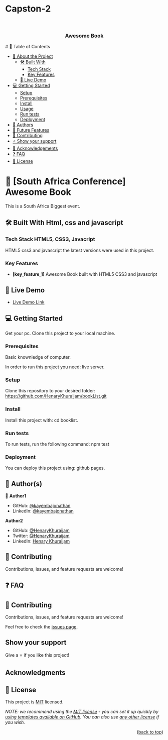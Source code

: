 # Capston-2
<a name="Awesome Book"></a>
<div align="center">
  <br/>
  <h3><b>Awesome Book</b></h3>
</div>
# 📗 Table of Contents

- [📖 About the Project](#about-project)
  - [🛠 Built With](#built-with)
    - [Tech Stack](#tech-stack)
    - [Key Features](#key-features)
  - [🚀 Live Demo](#live-demo)
- [💻 Getting Started](#getting-started)
  - [Setup](#setup)
  - [Prerequisites](#prerequisites)
  - [Install](#install)
  - [Usage](#usage)
  - [Run tests](#run-tests)
  - [Deployment](#triangular_flag_on_post-deployment)
- [👥 Authors](#authors)
- [🔭 Future Features](#future-features)
- [🤝 Contributing](#contributing)
- [⭐️ Show your support](#support)
- [🙏 Acknowledgements](#acknowledgements)
- [❓ FAQ](#faq)
- [📝 License](#license)

# 📖 [South Africa Conference] <a name="Awesome Book">Awesome Book</a>

This is a South Africa Biggest event. 

## 🛠 Built With <a name="built-with">Html, css and javascript</a>

### Tech Stack <a name="tech-stack">HTML5, CSS3, Javacript</a>

HTML5 css3 and javascript the latest versions were used in this project.


### Key Features <a name="key-features"></a>

- **[key_feature_1]** Awesome Book built with HTML5 CSS3 and javascript


## 🚀 Live Demo <a name="live-demo"></a>

- [Live Demo Link]()

<!-- GETTING STARTED -->

## 💻 Getting Started <a name="getting-started"></a>

 Get your pc.
 Clone this project to your local machine. 

### Prerequisites
Basic knownledge of computer.

In order to run this project you need:
live server.

### Setup

Clone this repository to your desired folder:
https://github.com/HenaryKhuraijam/bookList.git

### Install

Install this project with:
cd booklist.

### Run tests

To run tests, run the following command:
npm test

### Deployment

You can deploy this project using:
github pages.



## 👥 Author(s) <a name="authors"></a>


👤 **Author1**

- GitHub: [@kayembajonathan](https://github.com/KAYEMBAJONATHAN)
- LinkedIn: [@kayembajonathan](https://www.linkedin.com/in/jonathan-kayemba-b56247236/)

 **Author2**
- GitHub: [@HenaryKhuraijam](https://github.com/HenaryKhuraijam)
- Twitter: [@HenaryKhuraijam](https://twitter.com/HenaryKhuraijam)
- LinkedIn: [Henary Khuraijam](https://www.linkedin.com/in/henary-khuraijam)


## 🤝 Contributing <a name="contributing"></a>

Contributions, issues, and feature requests are welcome!


<!-- FAQ (optional) -->

## ❓ FAQ <a name="faq"></a>



<!-- LICENSE -->


## 🤝 Contributing

Contributions, issues, and feature requests are welcome!

Feel free to check the [issues page](../../issues/).

## Show your support

Give a ⭐️ if you like this project!

## Acknowledgments



## 📝 License <a name="license"></a>

This project is [MIT]() licensed.

_NOTE: we recommend using the [MIT license](https://choosealicense.com/licenses/mit/) - you can set it up quickly by [using templates available on GitHub](https://docs.github.com/en/communities/setting-up-your-project-for-healthy-contributions/adding-a-license-to-a-repository). You can also use [any other license](https://choosealicense.com/licenses/) if you wish._

<p align="right">(<a href="#readme-top">back to top</a>)</p>

